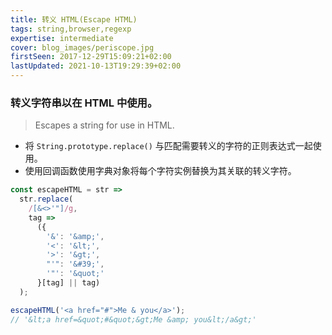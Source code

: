 ```yaml
---
title: 转义 HTML(Escape HTML)
tags: string,browser,regexp
expertise: intermediate
cover: blog_images/periscope.jpg
firstSeen: 2017-12-29T15:09:21+02:00
lastUpdated: 2021-10-13T19:29:39+02:00
---
```


### 转义字符串以在 HTML 中使用。
> Escapes a string for use in HTML.

- 将 `String.prototype.replace()` 与匹配需要转义的字符的正则表达式一起使用。
- 使用回调函数使用字典对象将每个字符实例替换为其关联的转义字符。

```js
const escapeHTML = str =>
  str.replace(
    /[&<>'"]/g,
    tag =>
      ({
        '&': '&amp;',
        '<': '&lt;',
        '>': '&gt;',
        "'": '&#39;',
        '"': '&quot;'
      }[tag] || tag)
  );
```

```js
escapeHTML('<a href="#">Me & you</a>');
// '&lt;a href=&quot;#&quot;&gt;Me &amp; you&lt;/a&gt;'
```
